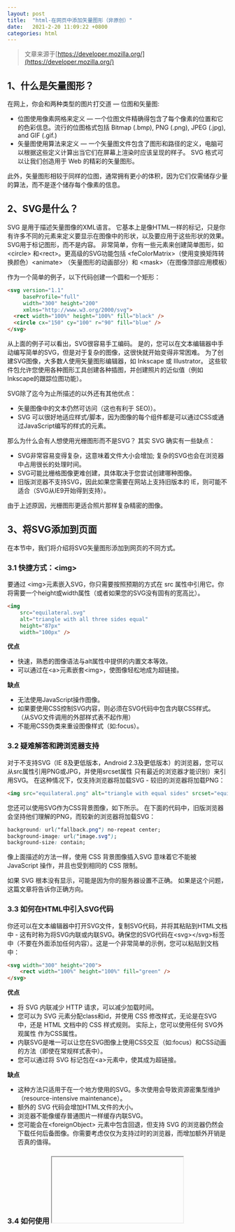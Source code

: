 ```yaml
---
layout: post
title:  "html-在网页中添加矢量图形（非原创）"
date:   2021-2-20 11:09:22 +0800
categories: html
---
```


> 文章来源于[https://developer.mozilla.org/](https://developer.mozilla.org/)

## 1、什么是矢量图形？

在网上，你会和两种类型的图片打交道 — 位图和矢量图:

- 位图使用像素网格来定义 — 一个位图文件精确得包含了每个像素的位置和它的色彩信息。流行的位图格式包括 Bitmap (.bmp), PNG (.png), JPEG (.jpg), and GIF (.gif.)
- 矢量图使用算法来定义 — 一个矢量图文件包含了图形和路径的定义，电脑可以根据这些定义计算出当它们在屏幕上渲染时应该呈现的样子。 SVG 格式可以让我们创造用于 Web 的精彩的矢量图形。
 
此外，矢量图形相较于同样的位图，通常拥有更小的体积，因为它们仅需储存少量的算法，而不是逐个储存每个像素的信息。

## 2、SVG是什么？

SVG 是用于描述矢量图像的XML语言。 它基本上是像HTML一样的标记，只是你有许多不同的元素来定义要显示在图像中的形状，以及要应用于这些形状的效果。 SVG用于标记图形，而不是内容。 非常简单，你有一些元素来创建简单图形，如\<circle> 和\<rect>。更高级的SVG功能包括 \<feColorMatrix>（使用变换矩阵转换颜色）\<animate> （矢量图形的动画部分）和 \<mask>（在图像顶部应用模板）

作为一个简单的例子，以下代码创建一个圆和一个矩形：

```html
<svg version="1.1"
     baseProfile="full"
     width="300" height="200"
     xmlns="http://www.w3.org/2000/svg">
  <rect width="100%" height="100%" fill="black" />
  <circle cx="150" cy="100" r="90" fill="blue" />
</svg>
```

从上面的例子可以看出，SVG很容易手工编码。 是的，您可以在文本编辑器中手动编写简单的SVG，但是对于复杂的图像，这很快就开始变得非常困难。 为了创建SVG图像，大多数人使用矢量图形编辑器，如 Inkscape 或 Illustrator。 这些软件包允许您使用各种图形工具创建各种插图，并创建照片的近似值（例如Inkscape的跟踪位图功能）。

SVG除了迄今为止所描述的以外还有其他优点：

- 矢量图像中的文本仍然可访问（这也有利于 SEO)）。
- SVG 可以很好地适应样式/脚本，因为图像的每个组件都是可以通过CSS或通过JavaScript编写的样式的元素。

那么为什么会有人想使用光栅图形而不是SVG？ 其实 SVG 确实有一些缺点：

- SVG非常容易变得复杂，这意味着文件大小会增加; 
复杂的SVG也会在浏览器中占用很长的处理时间。
- SVG可能比栅格图像更难创建，具体取决于您尝试创建哪种图像。
- 旧版浏览器不支持SVG，因此如果您需要在网站上支持旧版本的 IE，则可能不适合（SVG从IE9开始得到支持）。

由于上述原因，光栅图形更适合照片那样复杂精密的图像。

## 3、将SVG添加到页面

在本节中，我们将介绍将SVG矢量图形添加到网页的不同方式。

### 3.1 快捷方式：\<img>

要通过 \<img>元素嵌入SVG，你只需要按照预期的方式在 src 属性中引用它。你将需要一个height或width属性（或者如果您的SVG没有固有的宽高比）。

```html
<img
    src="equilateral.svg"
    alt="triangle with all three sides equal"
    height="87px"
    width="100px" />
```

**优点**

- 快速，熟悉的图像语法与alt属性中提供的内置文本等效。
- 可以通过在\<a>元素嵌套\<img>，使图像轻松地成为超链接。

**缺点**

- 无法使用JavaScript操作图像。
- 如果要使用CSS控制SVG内容，则必须在SVG代码中包含内联CSS样式。 （从SVG文件调用的外部样式表不起作用）
- 不能用CSS伪类来重设图像样式（如:focus）。

### 3.2 疑难解答和跨浏览器支持

对于不支持SVG（IE 8及更低版本，Android 2.3及更低版本）的浏览器，您可以从src属性引用PNG或JPG，并使用srcset属性 只有最近的浏览器才能识别）来引用SVG。 在这种情况下，仅支持浏览器将加载SVG - 较旧的浏览器将加载PNG：

```html
<img src="equilateral.png" alt="triangle with equal sides" srcset="equilateral.svg">
```

您还可以使用SVG作为CSS背景图像，如下所示。 在下面的代码中，旧版浏览器会坚持他们理解的PNG，而较新的浏览器将加载SVG：

```css
background: url("fallback.png") no-repeat center;
background-image: url("image.svg");
background-size: contain;
```

像上面描述的<img>方法一样，使用 CSS 背景图像插入SVG 意味着它不能被 JavaScript 操作，并且也受到相同的 CSS 限制。

如果 SVG 根本没有显示，可能是因为你的服务器设置不正确。 如果是这个问题，这篇文章将告诉你正确方向。

### 3.3 如何在HTML中引入SVG代码

你还可以在文本编辑器中打开SVG文件，复制SVG代码，并将其粘贴到HTML文档中 - 这有时称为将SVG内联或内联SVG。确保您的SVG代码在\<svg>\</svg>标签中（不要在外面添加任何内容）。这是一个非常简单的示例，您可以粘贴到文档中：

```html
<svg width="300" height="200">
    <rect width="100%" height="100%" fill="green" />
</svg>
```

**优点**
- 将 SVG 内联减少 HTTP 请求，可以减少加载时间。
- 您可以为 SVG 元素分配class和id，并使用 CSS 修改样式，无论是在SVG中，还是 HTML 文档中的 CSS 样式规则。 实际上，您可以使用任何 SVG外观属性 作为CSS属性。
- 内联SVG是唯一可以让您在SVG图像上使用CSS交互（如:focus）和CSS动画的方法（即使在常规样式表中）。
- 您可以通过将 SVG 标记包在\<a>元素中，使其成为超链接。

**缺点**
- 这种方法只适用于在一个地方使用的SVG。多次使用会导致资源密集型维护（resource-intensive maintenance）。
- 额外的 SVG 代码会增加HTML文件的大小。
- 浏览器不能像缓存普通图片一样缓存内联SVG。
- 您可能会在\<foreignObject> 元素中包含回退，但支持 SVG 的浏览器仍然会下载任何后备图像。你需要考虑仅仅为支持过时的浏览器，而增加额外开销是否真的值得。

### 3.4 如何使用 <iframe> 嵌入SVG

您可以在浏览器中打开 SVG 图像，就像网页一样。 因此，使用\<iframe>嵌入 SVG 文档就像我们在 从对象到iframe - 其他嵌入技术 中进行研究一样。

这是一个快速回顾：

```html
<iframe src="triangle.svg" width="500" height="500" sandbox>
    <img src="triangle.png" alt="Triangle with three unequal sides" />
</iframe>
```

这绝对不是最好的方法：

**缺点**
- 如你所知， iframe有一个回退机制，如果浏览器不支持iframe，则只会显示回退。
- 此外，除非 SVG 和您当前的网页具有相同的 origin，否则你不能在主页面上使用 JavaScript 来操纵 SVG。